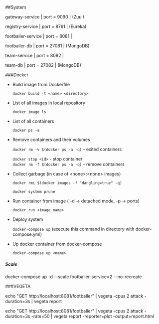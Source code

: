 ##System

gateway-service    | port = 9090  |  (Zuul)  

registry-service   | port = 8761  |  (Eureka) 

footballer-service | port = 8081  |  

footballer-db      | port = 27081 |  (MongoDB)  

team-service       | port = 8082  |  

team-db            | port = 27082 |  (MongoDB)`

###Docker

* Build image from Dockerfile  
  
  `docker build -t <name> <directory>`    
* List of all images in local repository  
  
  `docker image ls`
* List of all containers  
  
  `docker ps -a`
* Remove containers and their volumes  
  
  `docker rm -v $(docker ps -a -q)` - exited containers
  
  `docker stop <id>` - stop container  
  `docker rm -f $(docker ps -a -q)` - remove containers
  
* Collect garbage (in case of \<none>:\<none> images)  

  `docker rmi $(docker images -f "dangling=true" -q)`  
    
  `docker system prune`

* Run container from image ( -d -> detached mode, -p -> ports)  
  
  `docker run <image_name>`  
    
* Deploy system
  
  `docker-compose up` (execute this command in directory with docker-compose.yml)
  
* Up docker container from docker-compose  
  
  `docker-compose up <name>`
  
##### Scale 

docker-compose up -d --scale footballer-service=2 --no-recreate

###VEGETA

echo "GET http://localhost:8081/footballer" | vegeta -cpus 2 attack -duration=3s | vegeta report

echo "GET http://localhost:8081/footballer" | vegeta -cpus 2 attack -duration=3s -rate=50 | vegeta report -reporter=plot -output=report.html




